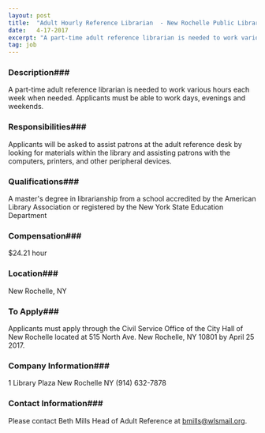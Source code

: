 ```yaml
---
layout: post
title:  "Adult Hourly Reference Librarian  - New Rochelle Public Library"
date:   4-17-2017
excerpt: "A part-time adult reference librarian is needed to work various hours each week when needed.  Applicants must be able to work days, evenings and weekends."
tag: job
---
```


### Description###

A part-time adult reference librarian is needed to work various hours each week when needed.  Applicants must be able to work days, evenings and weekends.


### Responsibilities###

Applicants will be asked to assist patrons at the adult reference desk by looking for materials within the library and assisting patrons with the computers, printers, and other peripheral devices.  


### Qualifications###

A master's degree in librarianship from a school accredited by the American Library Association or registered by the New York State Education Department  


### Compensation###

$24.21 hour


### Location###

New Rochelle, NY




### To Apply###

Applicants must apply through the Civil Service Office of the City Hall of New Rochelle located at 515 North Ave. New Rochelle, NY 10801 by April 25 2017.


### Company Information###

1 Library Plaza New Rochelle NY (914) 632-7878


### Contact Information###

Please contact Beth Mills Head of Adult Reference at bmills@wlsmail.org.

